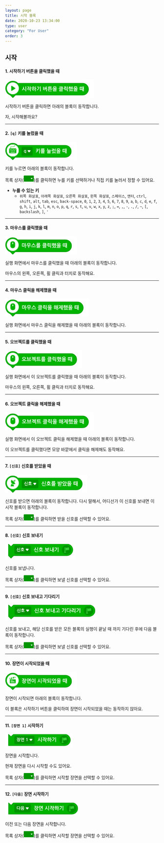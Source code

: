 ```yaml
---
layout: page
title: 시작 블록
date: 2020-10-23 13:34:00
type: user
category: "For User"
order: 3
---
```


## 시작

#### 1. 시작하기 버튼을 클릭했을 때

![block-start-01](images/block-start-01.png)

시작하기 버튼을 클릭하면 아래의 블록이 동작합니다.

자, 시작해볼까요?

---

#### 2. `[q]` 키를 눌렀을 때

![block-start-02](images/block-start-02.png)

키를 누르면 아래의 블록이 동작합니다.

목록 상자(<img src="images/icon/dropdown-start.png" style="zoom:50%;" />)를 클릭하면 누를 키를 선택하거나 직접 키를 눌러서 정할 수 있어요.

- **누를 수 있는 키**
  - `위쪽 화살표`, `아래쪽 화살표`, `오른쪽 화살표`, `왼쪽 화살표`, `스페이스`, `엔터`, `ctrl`, `shift`, `alt`, `tab`, `esc`, `back-space`, `0`, `1`, `2`, `3`, `4`, `5`, `6`, `7`, `8`, `9`, `a`, `b`, `c`, `d`, `e`, `f`, `g`, `h`, `i`, `j`, `k`, `l`, `m`, `n`, `o`, `p`, `q`, `r`, `s`, `t`, `u`, `v`, `w`, `x`, `y`, `z`, `;`, `=`, `,`, `-`, `.`, `/`, `~`, `[`, `backslash`, `]`, `'`

---

#### 3. 마우스를 클릭했을 때

![block-start-03](images/block-start-03.png)

실행 화면에서 마우스를 클릭했을 때 아래의 블록이 동작합니다.

마우스의 왼쪽, 오른쪽, 휠 클릭과 터치로 동작해요.

---

#### 4. 마우스 클릭을 해제했을 때

![block-start-04](images/block-start-04.png)

실행 화면에서 마우스 클릭을 해제했을 때 아래의 블록이 동작합니다.

---

#### 5. 오브젝트를 클릭했을 때

![block-start-05](images/block-start-05.png)

실행 화면에서 이 오브젝트를 클릭했을 때 아래의 블록이 동작합니다.

마우스의 왼쪽, 오른쪽, 휠 클릭과 터치로 동작해요.

---

#### 6. 오브젝트 클릭을 해제했을 때

![block-start-06](images/block-start-06.png)

실행 화면에서 이 오브젝트 클릭을 해제했을 때 아래의 블록이 동작합니다.

이 오브젝트를 클릭했다면 모양 바깥에서 클릭을 해제해도 동작해요.

---

#### 7. `[신호]` 신호를 받았을 때

![block-start-07](images/block-start-07.png)

신호를 받으면 아래의 블록이 동작합니다. 다시 말해서, 어디선가 이 신호를 보내면 이 시작 블록이 동작합니다.

목록 상자(<img src="images/icon/dropdown-start.png" style="zoom:50%;" />)를 클릭하면 받을 신호를 선택할 수 있어요.

---

#### 8. `[신호]` 신호 보내기

![block-start-08](images/block-start-08.png)

신호를 보냅니다.

목록 상자(<img src="images/icon/dropdown-start.png" style="zoom:50%;" />)를 클릭하면 보낼 신호를 선택할 수 있어요.

---

#### 9. `[신호]` 신호 보내고 기다리기

![block-start-09](images/block-start-09.png)

신호를 보내고, 해당 신호를 받은 모든 블록의 실행이 끝날 때 까지 기다린 후에 다음 블록이 동작합니다.

목록 상자(<img src="images/icon/dropdown-start.png" style="zoom:50%;" />)를 클릭하면 보낼 신호를 선택할 수 있어요.

---

#### 10. 장면이 시작되었을 때

![block-start-10](images/block-start-10.png)

장면이 시작되면 아래의 블록이 동작합니다.

이 블록은 시작하기 버튼을 클릭하여 장면이 시작되었을 때는 동작하지 않아요.

---

#### 11. `[장면 1]` 시작하기

![block-start-11](images/block-start-11.png)

장면을 시작합니다.

현재 장면을 다시 시작할 수도 있어요.

목록 상자(<img src="images/icon/dropdown-start.png" style="zoom:50%;" />)를 클릭하면 시작할 장면을 선택할 수 있어요.

---

#### 12. `[다음]` 장면 시작하기

![block-start-12](images/block-start-12.png)

이전 또는 다음 장면을 시작합니다.

목록 상자(<img src="images/icon/dropdown-start.png" style="zoom:50%;" />)를 클릭하면 시작할 장면을 선택할 수 있어요.
